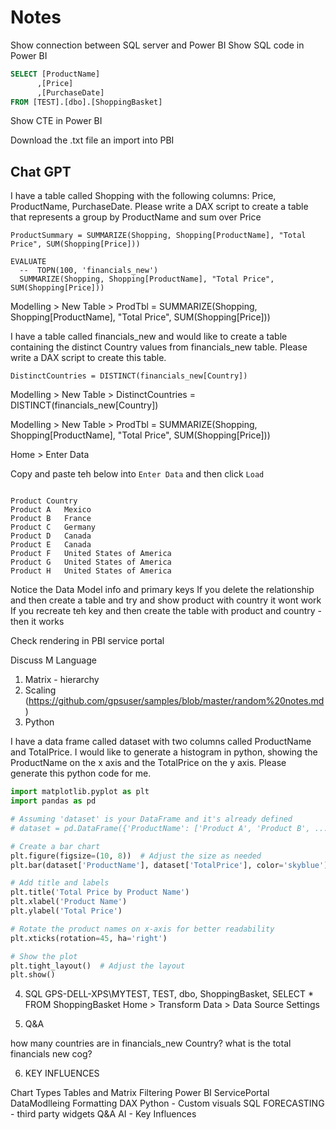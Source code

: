 # Notes

<!-- day 2 -->

Show connection between SQL server and Power BI
Show SQL code in Power BI

```sql
SELECT [ProductName]
      ,[Price]
      ,[PurchaseDate]
FROM [TEST].[dbo].[ShoppingBasket]
```

Show CTE in Power BI

Download the .txt file an import into PBI

## Chat GPT

I have a table called Shopping with the following columns: Price, ProductName, PurchaseDate.
Please write a DAX script to create a table that represents a group by ProductName and sum over Price

```dax
ProductSummary = SUMMARIZE(Shopping, Shopping[ProductName], "Total Price", SUM(Shopping[Price]))
```

```dax
EVALUATE
  --  TOPN(100, 'financials_new')
  SUMMARIZE(Shopping, Shopping[ProductName], "Total Price", SUM(Shopping[Price]))
```
Modelling > New Table > ProdTbl = SUMMARIZE(Shopping, Shopping[ProductName], "Total Price", SUM(Shopping[Price]))


I have a table called financials_new and would like to create a table containing the distinct Country values from financials_new table. Please write a DAX script to create this table.

```dax
DistinctCountries = DISTINCT(financials_new[Country])
```
Modelling > New Table > DistinctCountries = DISTINCT(financials_new[Country])



Modelling > New Table > ProdTbl = SUMMARIZE(Shopping, Shopping[ProductName], "Total Price", SUM(Shopping[Price]))

Home  > Enter Data

Copy and paste teh below into `Enter Data` and then click `Load`

```csv   ShoppingCountry

Product	Country
Product A	Mexico
Product B	France
Product C	Germany
Product D	Canada
Product E	Canada
Product F	United States of America
Product G	United States of America
Product H	United States of America
```

Notice the Data Model info and primary keys
If you delete the relationship and then create a table and try and show product with country it wont work
If you recreate teh key and then create the table with product and country - then it works

Check rendering in PBI service portal  

Discuss M Language

<!-- day 3 -->

1. Matrix - hierarchy
2. Scaling  (https://github.com/gpsuser/samples/blob/master/random%20notes.md)
3. Python

I have a data frame called dataset with two columns called ProductName and TotalPrice. I would like to generate a histogram in python, showing the ProductName on the x axis and the TotalPrice on the y axis. Please generate this python code for me.

```python
import matplotlib.pyplot as plt
import pandas as pd

# Assuming 'dataset' is your DataFrame and it's already defined
# dataset = pd.DataFrame({'ProductName': ['Product A', 'Product B', ...], 'TotalPrice': [120, 340, ...]})

# Create a bar chart
plt.figure(figsize=(10, 8))  # Adjust the size as needed
plt.bar(dataset['ProductName'], dataset['TotalPrice'], color='skyblue')

# Add title and labels
plt.title('Total Price by Product Name')
plt.xlabel('Product Name')
plt.ylabel('Total Price')

# Rotate the product names on x-axis for better readability
plt.xticks(rotation=45, ha='right')

# Show the plot
plt.tight_layout()  # Adjust the layout
plt.show()
```


4. SQL   GPS-DELL-XPS\MYTEST, TEST, dbo, ShoppingBasket,   SELECT * FROM ShoppingBasket
   Home > Transform Data > Data Source Settings

5. Q&A

how many countries are in financials_new Country?
what is the total financials new cog?

6. KEY INFLUENCES



<!-- Summary -->

Chart Types
Tables and Matrix
Filtering
Power BI ServicePortal
DataModlleing
Formatting
DAX
Python - Custom visuals
SQL
FORECASTING - third party widgets
Q&A
AI - Key Influences


